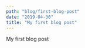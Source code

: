 ```yaml
---
path: "blog/first-blog-post"
date: "2019-04-30"
title: "My first blog post"
---
```

My first blog post
